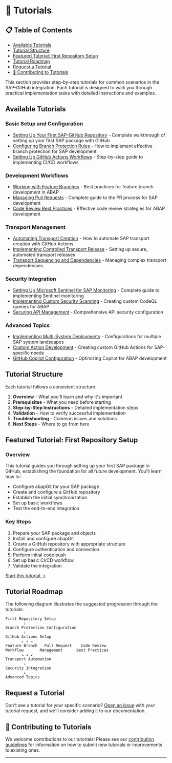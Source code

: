 # 📄 Tutorials

## 📋 Table of Contents

- [Available Tutorials](#available-tutorials)
- [Tutorial Structure](#tutorial-structure)
- [Featured Tutorial: First Repository Setup](#featured-tutorial-first-repository-setup)
- [Tutorial Roadmap](#tutorial-roadmap)
- [Request a Tutorial](#request-a-tutorial)
- [🤝 Contributing to Tutorials](#contributing-to-tutorials)


This section provides step-by-step tutorials for common scenarios in the SAP-GitHub integration. Each tutorial is designed to walk you through practical implementation tasks with detailed instructions and examples.

## Available Tutorials

### Basic Setup and Configuration

* [Setting Up Your First SAP-GitHub Repository](./basic/first-repository.md) - Complete walkthrough of setting up your first SAP package with GitHub
* [Configuring Branch Protection Rules](./basic/branch-protection.md) - How to implement effective branch protection for SAP development
* [Setting Up GitHub Actions Workflows](./basic/github-actions-setup.md) - Step-by-step guide to implementing CI/CD workflows

### Development Workflows

* [Working with Feature Branches](./development/feature-branches.md) - Best practices for feature branch development in ABAP
* [Managing Pull Requests](./development/pull-requests.md) - Complete guide to the PR process for SAP development
* [Code Review Best Practices](./development/code-reviews.md) - Effective code review strategies for ABAP development

### Transport Management

* [Automating Transport Creation](./transport/automated-creation.md) - How to automate SAP transport creation with GitHub Actions
* [Implementing Controlled Transport Release](./transport/controlled-release.md) - Setting up secure, automated transport releases
* [Transport Sequencing and Dependencies](./transport/sequencing.md) - Managing complex transport dependencies

### Security Integration

* [Setting Up Microsoft Sentinel for SAP Monitoring](./security/sentinel-setup.md) - Complete guide to implementing Sentinel monitoring
* [Implementing Custom Security Scanning](./security/custom-scanning.md) - Creating custom CodeQL queries for ABAP
* [Securing API Management](./security/secure-apim.md) - Comprehensive API security configuration

### Advanced Topics

* [Implementing Multi-System Deployments](./advanced/multi-system.md) - Configurations for multiple SAP system landscapes
* [Custom Action Development](./advanced/custom-actions.md) - Creating custom GitHub Actions for SAP-specific needs
* [GitHub Copilot Configuration](./advanced/copilot-setup.md) - Optimizing Copilot for ABAP development

## Tutorial Structure

Each tutorial follows a consistent structure:

1. **Overview** - What you'll learn and why it's important
2. **Prerequisites** - What you need before starting
3. **Step-by-Step Instructions** - Detailed implementation steps
4. **Validation** - How to verify successful implementation
5. **Troubleshooting** - Common issues and solutions
6. **Next Steps** - Where to go from here

## Featured Tutorial: First Repository Setup

### Overview

This tutorial guides you through setting up your first SAP package in GitHub, establishing the foundation for all future development. You'll learn how to:

- Configure abapGit for your SAP package
- Create and configure a GitHub repository
- Establish the initial synchronization
- Set up basic workflows
- Test the end-to-end integration

### Key Steps

1. Prepare your SAP package and objects
2. Install and configure abapGit
3. Create a GitHub repository with appropriate structure
4. Configure authentication and connection
5. Perform initial code push
6. Set up basic CI/CD workflow
7. Validate the integration

[Start this tutorial →](./basic/first-repository.md)

## Tutorial Roadmap

The following diagram illustrates the suggested progression through the tutorials:

```
First Repository Setup
        ↓
Branch Protection Configuration
        ↓
GitHub Actions Setup
       ↙ ↓ ↘
Feature Branch   Pull Request    Code Review
Workflow       Management      Best Practices
       ↘ ↓ ↙
Transport Automation
        ↓
Security Integration
        ↓
Advanced Topics
```

## Request a Tutorial

Don't see a tutorial for your specific scenario? [Open an issue](https://github.com/issues/new?template=tutorial_request.md) with your tutorial request, and we'll consider adding it to our documentation.

## 🤝 Contributing to Tutorials

We welcome contributions to our tutorials! Please see our [contribution guidelines](../../CONTRIBUTING.md) for information on how to submit new tutorials or improvements to existing ones.

---




